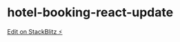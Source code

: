 # hotel-booking-react-update

[Edit on StackBlitz ⚡️](https://stackblitz.com/edit/hotel-booking-react-zx4eey)